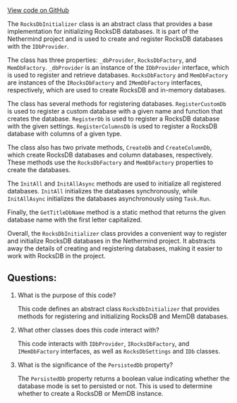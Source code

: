 [View code on GitHub](https://github.com/nethermindeth/nethermind/Nethermind.Db/RocksDbInitializer.cs)

The `RocksDbInitializer` class is an abstract class that provides a base implementation for initializing RocksDB databases. It is part of the Nethermind project and is used to create and register RocksDB databases with the `IDbProvider`. 

The class has three properties: `_dbProvider`, `RocksDbFactory`, and `MemDbFactory`. `_dbProvider` is an instance of the `IDbProvider` interface, which is used to register and retrieve databases. `RocksDbFactory` and `MemDbFactory` are instances of the `IRocksDbFactory` and `IMemDbFactory` interfaces, respectively, which are used to create RocksDB and in-memory databases.

The class has several methods for registering databases. `RegisterCustomDb` is used to register a custom database with a given name and function that creates the database. `RegisterDb` is used to register a RocksDB database with the given settings. `RegisterColumnsDb` is used to register a RocksDB database with columns of a given type. 

The class also has two private methods, `CreateDb` and `CreateColumnDb`, which create RocksDB databases and column databases, respectively. These methods use the `RocksDbFactory` and `MemDbFactory` properties to create the databases.

The `InitAll` and `InitAllAsync` methods are used to initialize all registered databases. `InitAll` initializes the databases synchronously, while `InitAllAsync` initializes the databases asynchronously using `Task.Run`. 

Finally, the `GetTitleDbName` method is a static method that returns the given database name with the first letter capitalized. 

Overall, the `RocksDbInitializer` class provides a convenient way to register and initialize RocksDB databases in the Nethermind project. It abstracts away the details of creating and registering databases, making it easier to work with RocksDB in the project.
## Questions: 
 1. What is the purpose of this code?
    
    This code defines an abstract class `RocksDbInitializer` that provides methods for registering and initializing RocksDB and MemDB databases.

2. What other classes does this code interact with?
    
    This code interacts with `IDbProvider`, `IRocksDbFactory`, and `IMemDbFactory` interfaces, as well as `RocksDbSettings` and `IDb` classes.

3. What is the significance of the `PersistedDb` property?
    
    The `PersistedDb` property returns a boolean value indicating whether the database mode is set to persisted or not. This is used to determine whether to create a RocksDB or MemDB instance.
